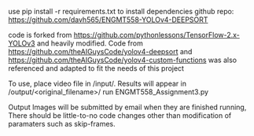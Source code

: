 use pip install -r requirements.txt to install dependencies
github repo: https://github.com/davh565/ENGMT558-YOLOv4-DEEPSORT

code is forked from https://github.com/pythonlessons/TensorFlow-2.x-YOLOv3 and
heavily modified. Code from https://github.com/theAIGuysCode/yolov4-deepsort
and https://github.com/theAIGuysCode/yolov4-custom-functions was also referenced
and adapted to fit the needs of this project

To use, place video file in /input/. Results will appear in 
/output/<original_filename>/
run ENGMT558_Assignment3.py

Output Images will be submitted by email when they are finished running, There
should be little-to-no code changes other than modification of paramaters such
as skip-frames.